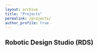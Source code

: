 ```yaml
---
layout: archive
title: "Projects"
permalink: /projects/
author_profile: true
---
```


## Robotic Design Studio (RDS)
